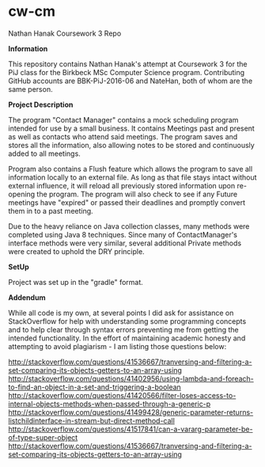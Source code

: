 # cw-cm
Nathan Hanak Coursework 3 Repo

**Information**

This repository contains Nathan Hanak's attempt at Coursework 3 for the PiJ class
for the Birkbeck MSc Computer Science program. Contributing GitHub accounts are BBK-PiJ-2016-06 and NateHan, both of whom are the same person.

**Project Description**

The program "Contact Manager" contains a mock scheduling program intended for use by
a small business. It contains Meetings past and present as well as contacts who attend said meetings.
The program saves and stores all the information, also allowing notes to be stored and continuously added
to all meetings.

Program also contains a Flush feature which allows the program to save all information locally
to an external file. As long as that file stays intact without external influence, 
it will reload all previously stored information upon re-opening the program. The program will
also check to see if any Future meetings have "expired" or passed their deadlines and promptly 
convert them in to a past meeting.

Due to the heavy reliance on Java collection classes, many methods were completed using Java 8 techniques.
Since many of ContactManager's interface methods were very similar, several additional Private
methods were created to uphold the DRY principle. 

**SetUp**

Project was set up in the "gradle" format. 

**Addendum**

While all code is my own, at several points I did ask for assistance on StackOverflow for help with understanding 
some programming concepts and to help clear through syntax errors preventing me from getting the intended functionality.
In the effort of maintaining academic honesty and attempting to avoid plagiarism - I am listing those questions below:

http://stackoverflow.com/questions/41536667/tranversing-and-filtering-a-set-comparing-its-objects-getters-to-an-array-using
http://stackoverflow.com/questions/41402956/using-lambda-and-foreach-to-find-an-object-in-a-set-and-triggering-a-boolean
http://stackoverflow.com/questions/41420566/filter-loses-access-to-internal-objects-methods-when-passed-through-a-generic-p
http://stackoverflow.com/questions/41499428/generic-parameter-returns-listchildinterface-in-stream-but-direct-method-call
http://stackoverflow.com/questions/41517841/can-a-vararg-parameter-be-of-type-super-object
http://stackoverflow.com/questions/41536667/tranversing-and-filtering-a-set-comparing-its-objects-getters-to-an-array-using